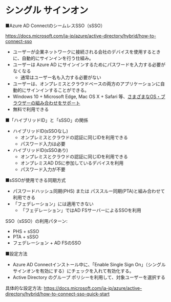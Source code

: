 # シングル サインオン

■Azure AD ConnectのシームレスSSO（sSSO）

https://docs.microsoft.com/ja-jp/azure/active-directory/hybrid/how-to-connect-sso

- ユーザーが企業ネットワークに接続される会社のデバイスを使用するときに、自動的にサインインを行う仕組み。
- ユーザーは Azure AD にサインインするためにパスワードを入力する必要がなくなる
  - 通常はユーザー名も入力する必要がない
- ユーザーは、オンプレミスとクラウドベースの両方のアプリケーションに自動的にサインインすることができる。
- Windows 10 + Microsoft Edge, Mac OS X + Safari 等、[さまざまなOS・ブラウザーの組み合わせをサポート](https://docs.microsoft.com/ja-jp/azure/active-directory/hybrid/how-to-connect-sso#feature-highlights)
- 無料で利用できる

■「ハイブリッドID」と「sSSO」の関係

- ハイブリッドID(sSSOなし)
  - オンプレミスとクラウドの認証に同じIDを利用できる
  - パスワード入力は必要
- ハイブリッドID(sSSOあり)
  - オンプレミスとクラウドの認証に同じIDを利用できる
  - オンプレミスAD DSに参加しているデバイスを利用
  - パスワード入力が不要

■sSSOが使用できる同期方式

- パスワードハッシュ同期(PHS) または パススルー同期(PTA)と組み合わせて利用できる
- 「フェデレーション」には適用できない
  - 「フェデレーション」ではAD FSサーバーによるSSOを利用

SSO（sSSO）の利用パターン:

- PHS + sSSO
- PTA + sSSO
- フェデレーション + AD FSのSSO

■設定方法

- Azure AD Connectインストール中に、「Enable Single Sign On」（シングル サインオンを有効にする）にチェックを入れて有効化する。
- Active Directory のグループ ポリシーを利用して、対象ユーザーを選択する


具体的な設定方法:
https://docs.microsoft.com/ja-jp/azure/active-directory/hybrid/how-to-connect-sso-quick-start
